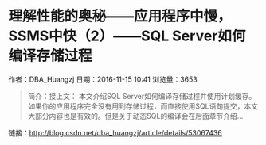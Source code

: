 # 理解性能的奥秘——应用程序中慢，SSMS中快（2）——SQL Server如何编译存储过程
作者：DBA_Huangzj
日期：2016-11-15 10:41
浏览量：3653
> 简介：接上文：	本文介绍SQL Server如何编译存储过程并使用计划缓存。如果你的应用程序完全没有用到存储过程，而直接使用SQL语句提交，本文大部分内容也是有效的。但是关于动态SQL的编译会在后面章节介绍...

 链接：http://blog.csdn.net/dba_huangzj/article/details/53067436
